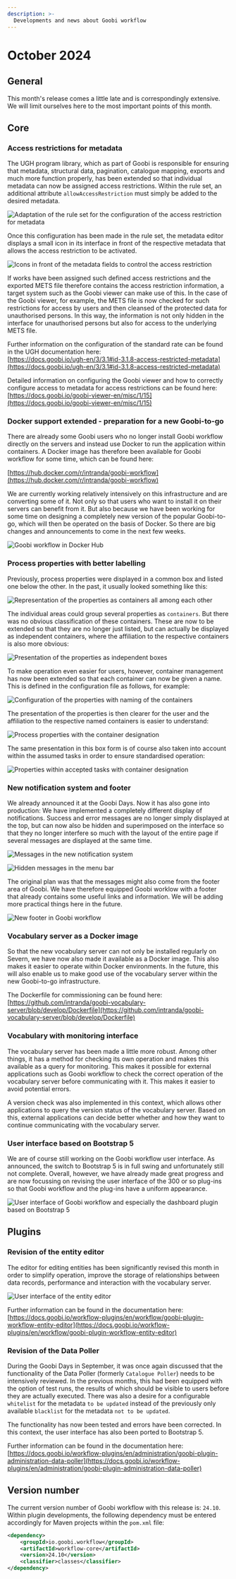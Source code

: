 ```yaml
---
description: >-
  Developments and news about Goobi workflow
---
```


# October 2024

## General
This month's release comes a little late and is correspondingly extensive. We will limit ourselves here to the most important points of this month.

## Core

### Access restrictions for metadata
The UGH program library, which as part of Goobi is responsible for ensuring that metadata, structural data, pagination, catalogue mapping, exports and much more function properly, has been extended so that individual metadata can now be assigned access restrictions. Within the rule set, an additional attribute `allowAccessRestriction` must simply be added to the desired metadata. 

![Adaptation of the rule set for the configuration of the access restriction for metadata](202410_access_restriction_01.png)

Once this configuration has been made in the rule set, the metadata editor displays a small icon in its interface in front of the respective metadata that allows the access restriction to be activated.

![Icons in front of the metadata fields to control the access restriction](202410_access_restriction_02_en.png)

If works have been assigned such defined access restrictions and the exported METS file therefore contains the access restriction information, a target system such as the Goobi viewer can make use of this. In the case of the Goobi viewer, for example, the METS file is now checked for such restrictions for access by users and then cleansed of the protected data for unauthorised persons. In this way, the information is not only hidden in the interface for unauthorised persons but also for access to the underlying METS file.

Further information on the configuration of the standard rate can be found in the UGH documentation here:  
[https://docs.goobi.io/ugh-en/3/3.1#id-3.1.8-access-restricted-metadata](https://docs.goobi.io/ugh-en/3/3.1#id-3.1.8-access-restricted-metadata)

Detailed information on configuring the Goobi viewer and how to correctly configure access to metadata for access restrictions can be found here:  
[https://docs.goobi.io/goobi-viewer-en/misc/1/15](https://docs.goobi.io/goobi-viewer-en/misc/1/15)


### Docker support extended - preparation for a new Goobi-to-go
There are already some Goobi users who no longer install Goobi workflow directly on the servers and instead use Docker to run the application within containers. A Docker image has therefore been available for Goobi workflow for some time, which can be found here:

[https://hub.docker.com/r/intranda/goobi-workflow](https://hub.docker.com/r/intranda/goobi-workflow)

We are currently working relatively intensively on this infrastructure and are converting some of it. Not only so that users who want to install it on their servers can benefit from it. But also because we have been working for some time on designing a completely new version of the popular Goobi-to-go, which will then be operated on the basis of Docker. So there are big changes and announcements to come in the next few weeks.

![Goobi workflow in Docker Hub](202410_docker_01.png)


### Process properties with better labelling
Previously, process properties were displayed in a common box and listed one below the other. In the past, it usually looked something like this:

![Representation of the properties as containers all among each other](202410_properties_01_en.png)

The individual areas could group several properties as `containers`. But there was no obvious classification of these containers. These are now to be extended so that they are no longer just listed, but can actually be displayed as independent containers, where the affiliation to the respective containers is also more obvious:

![Presentation of the properties as independent boxes](202410_properties_02_en.png)

To make operation even easier for users, however, container management has now been extended so that each container can now be given a name. This is defined in the configuration file as follows, for example:

![Configuration of the properties with naming of the containers](202410_properties_03_en.png)

The presentation of the properties is then clearer for the user and the affiliation to the respective named containers is easier to understand:

![Process properties with the container designation](202410_properties_04_en.png)

The same presentation in this box form is of course also taken into account within the assumed tasks in order to ensure standardised operation:

![Properties within accepted tasks with container designation](202410_properties_05_en.png)


### New notification system and footer
We already announced it at the Goobi Days. Now it has also gone into production: We have implemented a completely different display of notifications. Success and error messages are no longer simply displayed at the top, but can now also be hidden and superimposed on the interface so that they no longer interfere so much with the layout of the entire page if several messages are displayed at the same time.

![Messages in the new notification system](202410_messages_01_en.png)

![Hidden messages in the menu bar](202410_messages_02_en.png)

The original plan was that the messages might also come from the footer area of Goobi. We have therefore equipped Goobi worklow with a footer that already contains some useful links and information. We will be adding more practical things here in the future.

![New footer in Goobi workflow](202410_footer_en.png)


### Vocabulary server as a Docker image
So that the new vocabulary server can not only be installed regularly on Severn, we have now also made it available as a Docker image. This also makes it easier to operate within Docker environments. In the future, this will also enable us to make good use of the vocabulary server within the new Goobi-to-go infrastructure.

The Dockerfile for commissioning can be found here:  
[https://github.com/intranda/goobi-vocabulary-server/blob/develop/Dockerfile](https://github.com/intranda/goobi-vocabulary-server/blob/develop/Dockerfile)


### Vocabulary with monitoring interface
The vocabulary server has been made a little more robust. Among other things, it has a method for checking its own operation and makes this available as a query for monitoring. This makes it possible for external applications such as Goobi workflow to check the correct operation of the vocabulary server before communicating with it. This makes it easier to avoid potential errors. 

A version check was also implemented in this context, which allows other applications to query the version status of the vocabulary server. Based on this, external applications can decide better whether and how they want to continue communicating with the vocabulary server.


### User interface based on Bootstrap 5
We are of course still working on the Goobi workflow user interface. As announced, the switch to Bootstrap 5 is in full swing and unfortunately still not complete. Overall, however, we have already made great progress and are now focussing on revising the user interface of the 300 or so plug-ins so that Goobi workflow and the plug-ins have a uniform appearance.

![User interface of Goobi workflow and especially the dashboard plugin based on Bootstrap 5](202410_bs_en.png)


## Plugins

### Revision of the entity editor
The editor for editing entities has been significantly revised this month in order to simplify operation, improve the storage of relationships between data records, performance and interaction with the vocabulary server.

![User interface of the entity editor](202410_entities_en.png)

Further information can be found in the documentation here:  
[https://docs.goobi.io/workflow-plugins/en/workflow/goobi-plugin-workflow-entity-editor](https://docs.goobi.io/workflow-plugins/en/workflow/goobi-plugin-workflow-entity-editor)


### Revision of the Data Poller
During the Goobi Days in September, it was once again discussed that the functionality of the Data Poller (formerly `Catalogue Poller`) needs to be intensively reviewed. In the previous months, this had been equipped with the option of test runs, the results of which should be visible to users before they are actually executed. There was also a desire for a configurable `whitelist` for the metadata `to be updated` instead of the previously only available `blacklist` for the metadata `not to be updated`.

The functionality has now been tested and errors have been corrected. In this context, the user interface has also been ported to Bootstrap 5.

Further information can be found in the documentation here:  
[https://docs.goobi.io/workflow-plugins/en/administration/goobi-plugin-administration-data-poller](https://docs.goobi.io/workflow-plugins/en/administration/goobi-plugin-administration-data-poller)


## Version number
The current version number of Goobi workflow with this release is: `24.10`. Within plugin developments, the following dependency must be entered accordingly for Maven projects within the `pom.xml` file:

```xml
<dependency>
    <groupId>io.goobi.workflow</groupId>
    <artifactId>workflow-core</artifactId>
    <version>24.10</version>
    <classifier>classes</classifier>
</dependency>
```